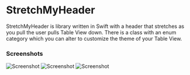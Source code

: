 # StretchMyHeader

StretchMyHeader is library written in Swift with a header that stretches as you pull the user pulls Table View down. There is a class with an enum category which you can alter to customize the theme of your Table View.

### Screenshots

![Screenshot](/images/IMG_9019.PNG) ![Screenshot](/images/IMG_9018.PNG)
                  ![Screenshot](/images/IMG_9017.PNG)
